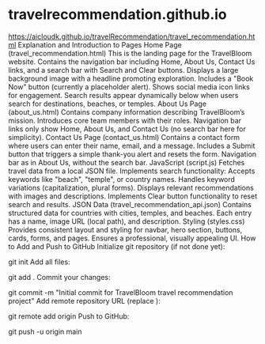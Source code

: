 # travelrecommendation.github.io
https://aicloudk.github.io/travelRecommendation/travel_recommendation.html
Explanation and Introduction to Pages
Home Page (travel_recommendation.html)
This is the landing page for the TravelBloom website.
Contains the navigation bar including Home, About Us, Contact Us links, and a search bar with Search and Clear buttons.
Displays a large background image with a headline promoting exploration.
Includes a "Book Now" button (currently a placeholder alert).
Shows social media icon links for engagement.
Search results appear dynamically below when users search for destinations, beaches, or temples.
About Us Page (about_us.html)
Contains company information describing TravelBloom’s mission.
Introduces core team members with their roles.
Navigation bar links only show Home, About Us, and Contact Us (no search bar here for simplicity).
Contact Us Page (contact_us.html)
Contains a contact form where users can enter their name, email, and a message.
Includes a Submit button that triggers a simple thank-you alert and resets the form.
Navigation bar as in About Us, without the search bar.
JavaScript (script.js)
Fetches travel data from a local JSON file.
Implements search functionality:
Accepts keywords like "beach", "temple", or country names.
Handles keyword variations (capitalization, plural forms).
Displays relevant recommendations with images and descriptions.
Implements Clear button functionality to reset search and results.
JSON Data (travel_recommendation_api.json)
Contains structured data for countries with cities, temples, and beaches.
Each entry has a name, image URL (local path), and description.
Styling (styles.css)
Provides consistent layout and styling for navbar, hero section, buttons, cards, forms, and pages.
Ensures a professional, visually appealing UI.
How to Add and Push to GitHub
Initialize git repository (if not done yet):

git init
Add all files:

git add .
Commit your changes:

git commit -m "Initial commit for TravelBloom travel recommendation project"
Add remote repository URL (replace <your-repo-url>):

git remote add origin <your-repo-url>
Push to GitHub:

git push -u origin main
